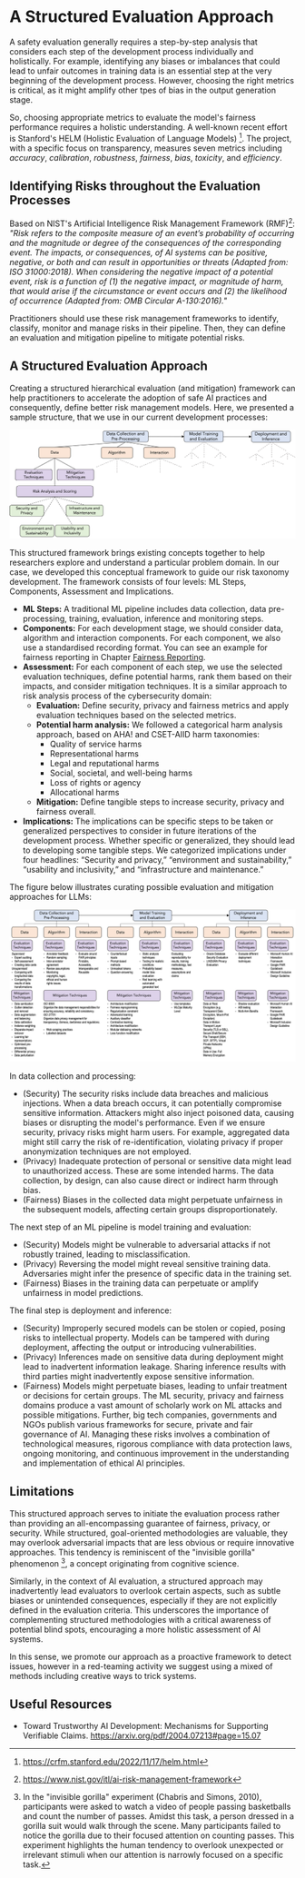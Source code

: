 # A Structured Evaluation Approach

A safety evaluation generally requires a step-by-step analysis that considers each step of the development process individually and holistically. For example, identifying any biases or imbalances that could lead to unfair outcomes in training data is an essential step at the very beginning of the development process. However, choosing the right metrics is critical, as it might amplify other tpes of bias in the output generation stage.

So, choosing appropriate metrics to evaluate the model's fairness performance requires a holistic understanding. A well-known recent effort is Stanford's HELM (Holistic Evaluation of Language Models) [^helm]. The project, with a specific focus on transparency, measures seven metrics including *accuracy*, *calibration*, *robustness*, *fairness*, *bias*, *toxicity*,
and *efficiency*.

[^helm]: <https://crfm.stanford.edu/2022/11/17/helm.html>

## Identifying Risks throughout the Evaluation Processes

Based on NIST's Artificial Intelligence Risk Management Framework (RMF)[^nist]: _"Risk refers to the composite measure of an event’s probability of occurring and the magnitude or degree of the consequences of the corresponding event. The impacts, or consequences, of AI systems can be positive, negative, or both and can result in opportunities or threats (Adapted from: ISO 31000:2018). When considering the negative impact of a potential event, risk is a function of (1) the negative impact, or magnitude of harm, that would arise if the circumstance or event occurs and (2) the likelihood of occurrence (Adapted from: OMB Circular A-130:2016)."_

[^nist]: <https://www.nist.gov/itl/ai-risk-management-framework>

Practitioners should use these risk management frameworks to identify, classify, monitor and manage risks in their pipeline. Then, they can define an evaluation and mitigation pipeline to mitigate potential risks.

## A Structured Evaluation Approach

Creating a structured hierarchical evaluation (and mitigation) framework can help practitioners to accelerate the adoption of safe AI practices and consequently, define better risk management models. Here, we presented a sample structure, that we use in our current development processes: 

![Hierarchical representation of the proposed framework](../media/hierarchical-framework.png)

This structured framework brings existing concepts together to help researchers explore and understand a particular problem domain. In our case, we developed this conceptual framework to guide our risk taxonomy development. The framework consists of four levels: ML Steps, Components, Assessment and Implications.

-	**ML Steps:** A traditional ML pipeline includes data collection, data pre-processing, training, evaluation, inference and monitoring steps.
-	**Components:** For each development stage, we should consider data, algorithm and interaction components. For each component, we also use a standardised recording format. You can see an example for fairness reporting in Chapter [Fairness Reporting](../fairness/recording_standard.md).
-	**Assessment:** For each component of each step, we use the selected evaluation techniques, define potential harms, rank them based on their impacts, and consider mitigation techniques. It is a similar approach to risk analysis process of the cybersecurity domain:
    - **Evaluation:** Define security, privacy and fairness metrics and apply evaluation techniques based on the selected metrics. 
    - **Potential harm analysis:** We followed a categorical harm analysis approach, based on AHA! and CSET-AIID harm taxonomies:
        -	Quality of service harms
        -	Representational harms
        -	Legal and reputational harms
        -	Social, societal, and well-being harms
        -	Loss of rights or agency
        -	Allocational harms
    - **Mitigation:** Define tangible steps to increase security, privacy and fairness overall.
- **Implications:** The implications can be specific steps to be taken or generalized perspectives to consider in future iterations of the development process. Whether specific or generalized, they should lead to developing some tangible steps. We categorized implications under four headlines: “Security and privacy,” “environment and sustainability,” “usability and inclusivity,” and “infrastructure and maintenance.” 


The figure below illustrates curating possible evaluation and mitigation approaches for LLMs:

![Hierarchical representation of the proposed framework](../media/framework-all.png)

In data collection and processing:
- (Security) The security risks include data breaches and malicious injections. When a data breach occurs, it can potentially compromise sensitive information. Attackers might also inject poisoned data, causing biases or disrupting the model's performance. Even if we ensure security, privacy risks might harm users. For example, aggregated data might still carry the risk of re-identification, violating privacy if proper anonymization techniques are not employed. 
- (Privacy) Inadequate protection of personal or sensitive data might lead to unauthorized access. These are some intended harms. The data collection, by design, can also cause direct or indirect harm through bias. 
- (Fairness) Biases in the collected data might perpetuate unfairness in the subsequent models, affecting certain groups disproportionately.

The next step of an ML pipeline is model training and evaluation:
- (Security) Models might be vulnerable to adversarial attacks if not robustly trained, leading to misclassification. 
- (Privacy) Reversing the model might reveal sensitive training data. Adversaries might infer the presence of specific data in the training set. 
- (Fairness) Biases in the training data can perpetuate or amplify unfairness in model predictions.

The final step is deployment and inference:
- (Security) Improperly secured models can be stolen or copied, posing risks to intellectual property. Models can be tampered with during deployment, affecting the output or introducing vulnerabilities. 
- (Privacy) Inferences made on sensitive data during deployment might lead to inadvertent information leakage. Sharing inference results with third parties might inadvertently expose sensitive information. 
- (Fairness) Models might perpetuate biases, leading to unfair treatment or decisions for certain groups.
The ML security, privacy and fairness domains produce a vast amount of scholarly work on ML attacks and possible mitigations. Further, big tech companies, governments and NGOs publish various frameworks for secure, private and fair governance of AI. Managing these risks involves a combination of technological measures, rigorous compliance with data protection laws, ongoing monitoring, and continuous improvement in the understanding and implementation of ethical AI principles. 

## Limitations

This structured approach serves to initiate the evaluation process rather than providing an all-encompassing guarantee of fairness, privacy, or security. While structured, goal-oriented methodologies are valuable, they may overlook adversarial impacts that are less obvious or require innovative approaches. This tendency is reminiscent of the "invisible gorilla" phenomenon [^gorilla], a concept originating from cognitive science.

Similarly, in the context of AI evaluation, a structured approach may inadvertently lead evaluators to overlook certain aspects, such as subtle biases or unintended consequences, especially if they are not explicitly defined in the evaluation criteria. This underscores the importance of complementing structured methodologies with a critical awareness of potential blind spots, encouraging a more holistic assessment of AI systems.

In this sense, we promote our approach as a proactive framework to detect issues, however in a red-teaming activity we suggest using a mixed of methods including creative ways to trick systems.

[^gorilla]: In the "invisible gorilla" experiment (Chabris and Simons, 2010), participants were asked to watch a video of people passing basketballs and count the number of passes. Amidst this task, a person dressed in a gorilla suit would walk through the scene. Many participants failed to notice the gorilla due to their focused attention on counting passes. This experiment highlights the human tendency to overlook unexpected or irrelevant stimuli when our attention is narrowly focused on a specific task.

## Useful Resources

- Toward Trustworthy AI Development: Mechanisms for Supporting Verifiable Claims. <https://arxiv.org/pdf/2004.07213#page=15.07>